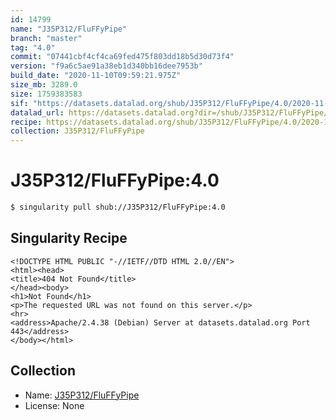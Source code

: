 ```yaml
---
id: 14799
name: "J35P312/FluFFyPipe"
branch: "master"
tag: "4.0"
commit: "07441cbf4cf4ca69fed475f803dd18b5d30d73f4"
version: "f9a6c5ae91a38eb1d340bb16dee7953b"
build_date: "2020-11-10T09:59:21.975Z"
size_mb: 3289.0
size: 1759383583
sif: "https://datasets.datalad.org/shub/J35P312/FluFFyPipe/4.0/2020-11-10-07441cbf-f9a6c5ae/f9a6c5ae91a38eb1d340bb16dee7953b.sif"
datalad_url: https://datasets.datalad.org?dir=/shub/J35P312/FluFFyPipe/4.0/2020-11-10-07441cbf-f9a6c5ae/
recipe: https://datasets.datalad.org/shub/J35P312/FluFFyPipe/4.0/2020-11-10-07441cbf-f9a6c5ae/Singularity
collection: J35P312/FluFFyPipe
---
```


# J35P312/FluFFyPipe:4.0

```bash
$ singularity pull shub://J35P312/FluFFyPipe:4.0
```

## Singularity Recipe

```singularity
<!DOCTYPE HTML PUBLIC "-//IETF//DTD HTML 2.0//EN">
<html><head>
<title>404 Not Found</title>
</head><body>
<h1>Not Found</h1>
<p>The requested URL was not found on this server.</p>
<hr>
<address>Apache/2.4.38 (Debian) Server at datasets.datalad.org Port 443</address>
</body></html>
```

## Collection

 - Name: [J35P312/FluFFyPipe](https://github.com/J35P312/FluFFyPipe)
 - License: None


